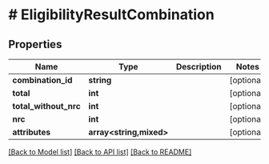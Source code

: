# # EligibilityResultCombination

## Properties

Name | Type | Description | Notes
------------ | ------------- | ------------- | -------------
**combination_id** | **string** |  | [optional]
**total** | **int** |  | [optional]
**total_without_nrc** | **int** |  | [optional]
**nrc** | **int** |  | [optional]
**attributes** | **array<string,mixed>** |  | [optional]

[[Back to Model list]](../../README.md#models) [[Back to API list]](../../README.md#endpoints) [[Back to README]](../../README.md)
